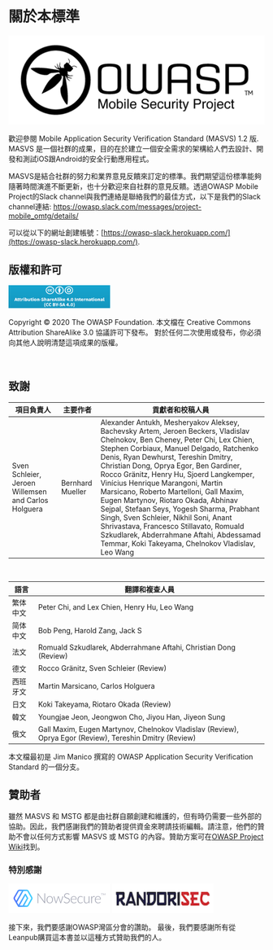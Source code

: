 # 關於本標準

<img src="images/OWASP_logo.png" title="OWASP LOGO" />

歡迎參閱 Mobile Application Security Verification Standard (MASVS) 1.2 版. MASVS 是一個社群的成果，目的在於建立一個安全需求的架構給人們去設計、開發和測試iOS跟Android的安全行動應用程式。

MASVS是結合社群的努力和業界意見反饋來訂定的標準。我們期望這份標準能夠隨著時間演進不斷更新，也十分歡迎來自社群的意見反饋。透過OWASP Mobile Project的Slack channel與我們連絡是聯絡我們的最佳方式，以下是我們的Slack channel連結: <https://owasp.slack.com/messages/project-mobile_omtg/details/>

可以從以下的網址創建帳號：[https://owasp-slack.herokuapp.com/](https://owasp-slack.herokuapp.com/).

## 版權和許可

[<img src="images/CC-license.png" title="License" width="200px" height="45px" />](https://creativecommons.org/licenses/by-sa/4.0/)

Copyright © 2020 The OWASP Foundation. 本文檔在 Creative Commons Attribution ShareAlike 3.0 協議許可下發布。 對於任何二次使用或發布，你必須向其他人說明清楚這項成果的版權。

<div style="page-break-after: always; visibility: hidden">
\pagebreak
</div>

## 致謝

| 項目負責人 | 主要作者 | 貢獻者和校稿人員
| ------- | --- | ----------------- |
| Sven Schleier, Jeroen Willemsen and Carlos Holguera | Bernhard Mueller | Alexander Antukh, Mesheryakov Aleksey, Bachevsky Artem, Jeroen Beckers, Vladislav Chelnokov, Ben Cheney, Peter Chi, Lex Chien, Stephen Corbiaux, Manuel Delgado, Ratchenko Denis, Ryan Dewhurst, Tereshin Dmitry, Christian Dong, Oprya Egor, Ben Gardiner, Rocco Gränitz, Henry Hu, Sjoerd Langkemper, Vinícius Henrique Marangoni, Martin Marsicano, Roberto Martelloni, Gall Maxim, Eugen Martynov, Riotaro Okada, Abhinav Sejpal, Stefaan Seys, Yogesh Sharma, Prabhant Singh, Sven Schleier, Nikhil Soni, Anant Shrivastava, Francesco Stillavato, Romuald Szkudlarek, Abderrahmane Aftahi, Abdessamad Temmar, Koki Takeyama, Chelnokov Vladislav, Leo Wang |

<br/>

| 語言 | 翻譯和複查人員 |
| --- | ------------------------------ |
| 繁体中文 | Peter Chi, and Lex Chien, Henry Hu, Leo Wang |
| 简体中文 | Bob Peng, Harold Zang, Jack S |
| 法文 | Romuald Szkudlarek, Abderrahmane Aftahi, Christian Dong (Review) |
| 德文 | Rocco Gränitz, Sven Schleier (Review) |
| 西班牙文 | Martin Marsicano, Carlos Holguera |
| 日文 | Koki Takeyama, Riotaro Okada (Review) |
| 韓文 | Youngjae Jeon, Jeongwon Cho, Jiyou Han, Jiyeon Sung |
| 俄文 | Gall Maxim, Eugen Martynov, Chelnokov Vladislav (Review), Oprya Egor (Review), Tereshin Dmitry (Review) |

本文檔最初是 Jim Manico 撰寫的 OWASP Application Security Verification Standard 的一個分支。

## 贊助者

雖然 MASVS 和 MSTG 都是由社群自願創建和維護的，但有時仍需要一些外部的協助。因此，我們感謝我們的贊助者提供資金來聘請技術編輯。請注意，他們的贊助不會以任何方式影響 MASVS 或 MSTG 的內容。贊助方案可在[OWASP Project Wiki](https://www.owasp.org/index.php/OWASP_Mobile_Security_Testing_Guide#tab=Sponsorship_Packages "OWASP Mobile Security Testing Guide Sponsorship Packages")找到。

### 特別感謝

[<img src="images/NowSecure_logo.png" title="NowSecure" width="200px" height="58px" />](https://www.nowsecure.com/ "NowSecure")
[<img src="images/Randorisec_logo.png" title="Randorisec" width="200px" height="58px" />](https://www.randorisec.fr/ "RandoriSec")

接下來，我們要感謝OWASP灣區分會的讚助。 最後，我們要感謝所有從Leanpub購買這本書並以這種方式贊助我們的人。
